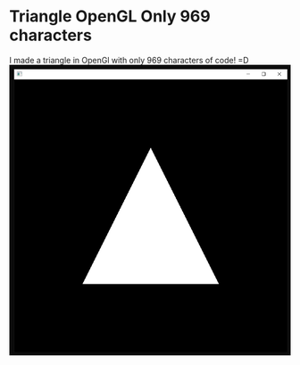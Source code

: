 # Triangle OpenGL Only 969 characters
I made a triangle in OpenGl with only 969 characters of code! =D
![Result:](triangle.png)
